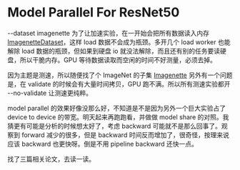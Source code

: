 # Model Parallel For ResNet50
--dataset imagenette 为了让加速实验，在一开始会把所有数据读入内存[ImagenetteDataset](data/loader.py)，这样 load 数据不会成为瓶颈。多开几个 load worker 也能解除 load 数据的瓶颈，但如果到硬盘 io 就没法解除，而且还有别的任务要读硬盘，所以干脆内存。GPU 等待数据读取而空闲的时间不好测量，必须去掉。

因为主题是测速，所以随便找了个 ImageNet 的子集 [Imagenette](https://github.com/fastai/imagenette)
另外有一个问题是，在 validate 的时候会有大量时间拷贝，GPU 跑不满。所以所有测速实验都开 --no-validate 让测速更纯粹。

model parallel 的效果好像没那么好，不知道是不是因为另外一个巨大实验占了 device to device 的带宽。明天起来再跑跑看，并做做 model share 的对照。我猜更有可能是分析的时候想太好了，考虑 backward 可能就不是那么回事了。观察到 forward 减少的很多，但是 backward 时间反而增加了，很奇怪，按理来说应该 backward 也更快呀。倒是不用 pipeline backward 还快一点。

找了三篇相关论文，去读一读。